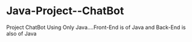 # Java-Project--ChatBot
Project ChatBot Using Only Java....Front-End is of Java and Back-End is also of Java

